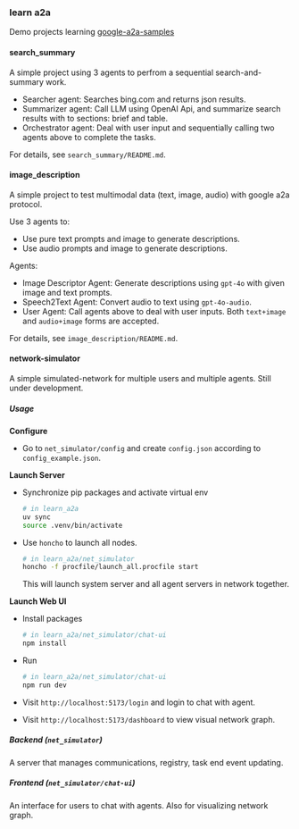 ### learn a2a

Demo projects learning [google-a2a-samples](https://github.com/google-a2a/a2a-samples)

#### search_summary

A simple project using 3 agents to perfrom a sequential search-and-summary work.

- Searcher agent: Searches bing.com and returns json results.
- Summarizer agent: Call LLM using OpenAI Api, and summarize search results with to sections: brief and table.
- Orchestrator agent: Deal with user input and sequentially calling two agents above to complete the tasks.

For details, see `search_summary/README.md`.


#### image_description

A simple project to test multimodal data (text, image, audio) with google a2a protocol.

Use 3 agents to:

- Use pure text prompts and image to generate descriptions.
- Use audio prompts and image to generate descriptions.

Agents:

- Image Descriptor Agent: Generate descriptions using `gpt-4o` with given image and text prompts.
- Speech2Text Agent: Convert audio to text using `gpt-4o-audio`.
- User Agent: Call agents above to deal with user inputs. Both `text+image` and `audio+image` forms are accepted.

For details, see `image_description/README.md`.

#### network-simulator

A simple simulated-network for multiple users and multiple agents. Still under development.

##### Usage

**Configure**

- Go to `net_simulator/config` and create `config.json` according to `config_example.json`.

**Launch Server**

- Synchronize pip packages and activate virtual env

  ```bash
  # in learn_a2a
  uv sync
  source .venv/bin/activate
  ```

- Use `honcho` to launch all nodes.

  ```bash
  # in learn_a2a/net_simulator
  honcho -f procfile/launch_all.procfile start
  ```

  This will launch system server and all agent servers in network together.

**Launch Web UI**

- Install packages

  ```bash
  # in learn_a2a/net_simulator/chat-ui
  npm install
  ```

- Run

  ```bash
  # in learn_a2a/net_simulator/chat-ui
  npm run dev
  ```

- Visit `http://localhost:5173/login` and login to chat with agent.

- Visit `http://localhost:5173/dashboard` to view visual network graph.

##### Backend (`net_simulator`)

A server that manages communications, registry, task end event updating.

##### Frontend (`net_simulator/chat-ui`)

An interface for users to chat with agents. Also for visualizing network graph.